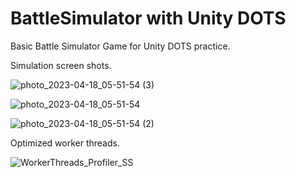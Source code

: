 # BattleSimulator with Unity DOTS
Basic Battle Simulator Game for Unity DOTS practice.

Simulation screen shots.

![photo_2023-04-18_05-51-54 (3)](https://github.com/aknkrstozkn/BattleSimulator-DOTS/assets/40761044/1073bed7-90cb-4850-9ec9-285f59632222)

![photo_2023-04-18_05-51-54](https://github.com/aknkrstozkn/BattleSimulator-DOTS/assets/40761044/b9b88030-3ae2-4e02-9279-200fce1dfe6e)

![photo_2023-04-18_05-51-54 (2)](https://github.com/aknkrstozkn/BattleSimulator-DOTS/assets/40761044/9c1dae5d-787a-41b9-9ae7-bac6d619fcc6)


Optimized worker threads.

![WorkerThreads_Profiler_SS](https://github.com/aknkrstozkn/BattleSimulator-DOTS/assets/40761044/d7648376-7f0b-4b02-97fa-c1007c98be9a)
